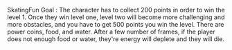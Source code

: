 SkatingFun
Goal :
The character has to collect 200 points in order to win the level 1. Once they win level one, level two will become more challenging and more obstacles, and you have to get 500 points you win the level. There are power coins, food, and water. After a few number of frames, if the player does not enough food or water, they're energy will deplete and they will die. 